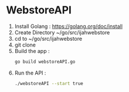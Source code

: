 # WebstoreAPI

1. Install Golang : https://golang.org/doc/install
2. Create Directory ~/go/src/ijahwebstore
3. cd to ~/go/src/ijahwebstore
4. git clone 
5. Build the app :
      ```bash
      go build webstoreAPI.go
      ```
6. Run the API :
      ```bash
      ./webstoreAPI --start true
      ```
